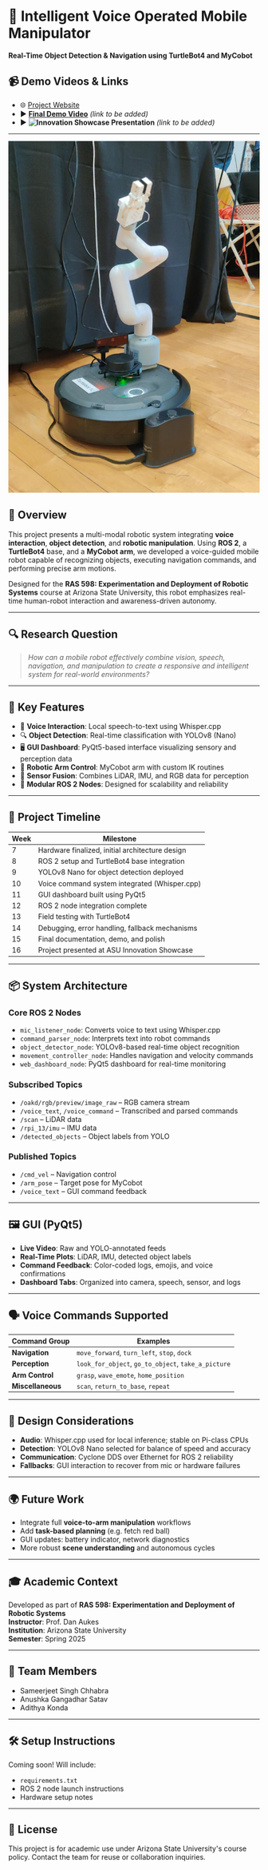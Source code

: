 # 🐢 Intelligent Voice Operated Mobile Manipulator  
**Real-Time Object Detection & Navigation using TurtleBot4 and MyCobot**

## 📹 Demo Videos & Links

- 🌐 [Project Website](https://ras598-2025-s-team11.github.io/)
- ▶️ **[Final Demo Video](https://www.youtube.com/shorts/IgkybFqdJZs)** *(link to be added)*  
- ▶️ **![Innovation Showcase Presentation]([#](https://raw.githubusercontent.com/Sjschhabra/voice-operated-mobile-manipulator-turtlebot-mycobot/refs/heads/main/WhatsApp%20Image%202025-05-11%20at%2017.36.23_8033dadc.jpg))** *(link to be added)*

---

![Voice Operated Mobile Manipulator](https://raw.githubusercontent.com/Sjschhabra/voice-operated-mobile-manipulator-turtlebot-mycobot/refs/heads/main/WhatsApp%20Image%202025-05-11%20at%2017.30.23_a184b2ec.jpg)

## 🚀 Overview
This project presents a multi-modal robotic system integrating **voice interaction**, **object detection**, and **robotic manipulation**. Using **ROS 2**, a **TurtleBot4** base, and a **MyCobot arm**, we developed a voice-guided mobile robot capable of recognizing objects, executing navigation commands, and performing precise arm motions.

Designed for the **RAS 598: Experimentation and Deployment of Robotic Systems** course at Arizona State University, this robot emphasizes real-time human-robot interaction and awareness-driven autonomy.

---

## 🔍 Research Question
> _How can a mobile robot effectively combine vision, speech, navigation, and manipulation to create a responsive and intelligent system for real-world environments?_

---

## 🧠 Key Features
- 🎤 **Voice Interaction**: Local speech-to-text using Whisper.cpp  
- 🔍 **Object Detection**: Real-time classification with YOLOv8 (Nano)  
- 🖥 **GUI Dashboard**: PyQt5-based interface visualizing sensory and perception data  
- 🤖 **Robotic Arm Control**: MyCobot arm with custom IK routines  
- 📡 **Sensor Fusion**: Combines LiDAR, IMU, and RGB data for perception  
- 🧩 **Modular ROS 2 Nodes**: Designed for scalability and reliability  

---

## 🎯 Project Timeline

| Week | Milestone |
|------|-----------|
| 7    | Hardware finalized, initial architecture design |
| 8    | ROS 2 setup and TurtleBot4 base integration |
| 9    | YOLOv8 Nano for object detection deployed |
| 10   | Voice command system integrated (Whisper.cpp) |
| 11   | GUI dashboard built using PyQt5 |
| 12   | ROS 2 node integration complete |
| 13   | Field testing with TurtleBot4 |
| 14   | Debugging, error handling, fallback mechanisms |
| 15   | Final documentation, demo, and polish |
| 16   | Project presented at ASU Innovation Showcase |

---

## 📦 System Architecture

### Core ROS 2 Nodes
- `mic_listener_node`: Converts voice to text using Whisper.cpp
- `command_parser_node`: Interprets text into robot commands
- `object_detector_node`: YOLOv8-based real-time object recognition
- `movement_controller_node`: Handles navigation and velocity commands
- `web_dashboard_node`: PyQt5 dashboard for real-time monitoring

### Subscribed Topics
- `/oakd/rgb/preview/image_raw` – RGB camera stream  
- `/voice_text`, `/voice_command` – Transcribed and parsed commands  
- `/scan` – LiDAR data  
- `/rpi_13/imu` – IMU data  
- `/detected_objects` – Object labels from YOLO  

### Published Topics
- `/cmd_vel` – Navigation control  
- `/arm_pose` – Target pose for MyCobot  
- `/voice_text` – GUI command feedback  

---

## 🖼 GUI (PyQt5)

- **Live Video**: Raw and YOLO-annotated feeds  
- **Real-Time Plots**: LiDAR, IMU, detected object labels  
- **Command Feedback**: Color-coded logs, emojis, and voice confirmations  
- **Dashboard Tabs**: Organized into camera, speech, sensor, and logs  

---

## 🗣️ Voice Commands Supported

| Command Group | Examples |
|---------------|----------|
| **Navigation** | `move_forward`, `turn_left`, `stop`, `dock` |
| **Perception** | `look_for_object`, `go_to_object`, `take_a_picture` |
| **Arm Control** | `grasp`, `wave_emote`, `home_position` |
| **Miscellaneous** | `scan`, `return_to_base`, `repeat` |

---

## 🔧 Design Considerations

- **Audio**: Whisper.cpp used for local inference; stable on Pi-class CPUs  
- **Detection**: YOLOv8 Nano selected for balance of speed and accuracy  
- **Communication**: Cyclone DDS over Ethernet for ROS 2 reliability  
- **Fallbacks**: GUI interaction to recover from mic or hardware failures  

---

## 🌍 Future Work

- Integrate full **voice-to-arm manipulation** workflows  
- Add **task-based planning** (e.g. fetch red ball)  
- GUI updates: battery indicator, network diagnostics  
- More robust **scene understanding** and autonomous cycles  

---

## 🎓 Academic Context

Developed as part of **RAS 598: Experimentation and Deployment of Robotic Systems**  
**Instructor**: Prof. Dan Aukes  
**Institution**: Arizona State University  
**Semester**: Spring 2025  

---

## 👥 Team Members

- Sameerjeet Singh Chhabra  
- Anushka Gangadhar Satav  
- Adithya Konda  

---

## 🛠️ Setup Instructions

Coming soon! Will include:
- `requirements.txt`
- ROS 2 node launch instructions
- Hardware setup notes

---

## 📄 License

This project is for academic use under Arizona State University's course policy. Contact the team for reuse or collaboration inquiries.


